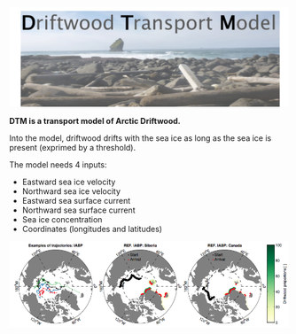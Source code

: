 ![alt text](https://github.com/dalaiden/DTM-model/blob/master/logo.png)

**DTM is a transport model of Arctic Driftwood.** 

Into the model, driftwood drifts with the sea ice as long as the sea ice is present (exprimed by a threshold). 

The model needs 4 inputs:

- Eastward sea ice velocity
- Northward sea ice velocity
- Eastward sea surface current
- Northward sea surface current
- Sea ice concentration
- Coordinates (longitudes and latitudes)

![alt text](https://github.com/dalaiden/DTM-model/blob/master/example_DTM_output.jpg)
